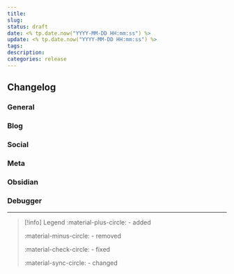 ```yaml
---
title:
slug:
status: draft
date: <% tp.date.now("YYYY-MM-DD HH:mm:ss") %>
update: <% tp.date.now("YYYY-MM-DD HH:mm:ss") %>
tags:
description:
categories: release
---
```


<!-- more -->

## Changelog

### General

### Blog

### Social

### Meta

### Obsidian

### Debugger

---

> [!info] Legend
> :material-plus-circle: - added
>
> :material-minus-circle: - removed
>
> :material-check-circle: - fixed
>
> :material-sync-circle: - changed
